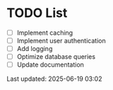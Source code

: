 # TODO List

- [ ] Implement caching
- [ ] Implement user authentication
- [ ] Add logging
- [ ] Optimize database queries
- [ ] Update documentation

Last updated: 2025-06-19 03:02
